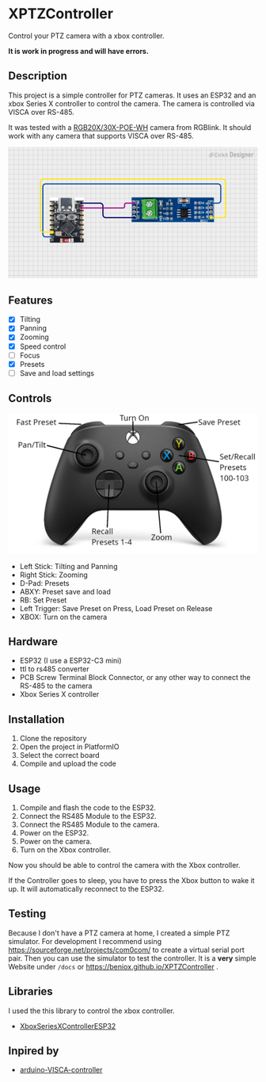 # XPTZController

Control your PTZ camera with a xbox controller.

**It is work in progress and will have errors.**

## Description

This project is a simple controller for PTZ cameras. It uses an ESP32 and an xbox Series X controller to control the camera. The camera is controlled via VISCA over RS-485.

It was tested with a [RGB20X/30X-POE-WH](https://www.rgblink.com/uppic/file/202112240532067028.pdf) camera from RGBlink. It should work with any camera that supports VISCA over RS-485.

![ptz](images/ptz.png)

## Features

- [x] Tilting
- [x] Panning
- [x] Zooming
- [x] Speed control
- [ ] Focus
- [x] Presets
- [ ] Save and load settings

## Controls

![controller](images/controller.png)

- Left Stick: Tilting and Panning
- Right Stick: Zooming
- D-Pad: Presets
- ABXY: Preset save and load
- RB: Set Preset
- Left Trigger: Save Preset on Press, Load Preset on Release
- XBOX: Turn on the camera

## Hardware

- ESP32 (I use a ESP32-C3 mini)
- ttl to rs485 converter
- PCB Screw Terminal Block Connector, or any other way to connect the RS-485 to the camera
- Xbox Series X controller

## Installation

1. Clone the repository
2. Open the project in PlatformIO
3. Select the correct board
4. Compile and upload the code

## Usage

1. Compile and flash the code to the ESP32.
2. Connect the RS485 Module to the ESP32.
3. Connect the RS485 Module to the camera.
4. Power on the ESP32.
5. Power on the camera.
6. Turn on the Xbox controller.

Now you should be able to control the camera with the Xbox controller.

If the Controller goes to sleep, you have to press the Xbox button to wake it up. It will automatically reconnect to the ESP32.

## Testing

Because I don't have a PTZ camera at home, I created a simple PTZ simulator. For development I recommend using https://sourceforge.net/projects/com0com/ to create a virtual serial port pair. Then you can use the simulator to test the controller.
It is a **very** simple Website under `/docs` or https://beniox.github.io/XPTZController .

## Libraries

I used the this library to control the xbox controller.

- [XboxSeriesXControllerESP32](https://github.com/asukiaaa/arduino-XboxSeriesXControllerESP32)

## Inpired by

- [arduino-VISCA-controller](https://github.com/foxworth42/arduino-VISCA-controller)
